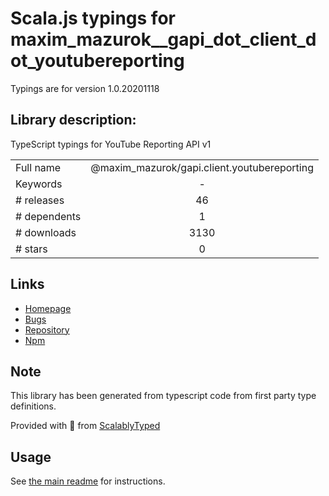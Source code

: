 
# Scala.js typings for maxim_mazurok__gapi_dot_client_dot_youtubereporting

Typings are for version 1.0.20201118

## Library description:
TypeScript typings for YouTube Reporting API v1

|                    |                 |
| ------------------ | :-------------: |
| Full name          | @maxim_mazurok/gapi.client.youtubereporting |
| Keywords           | - |
| # releases         | 46 |
| # dependents       | 1 |
| # downloads        | 3130 |
| # stars            | 0 |

## Links
- [Homepage](https://github.com/Maxim-Mazurok/google-api-typings-generator#readme)
- [Bugs](https://github.com/Maxim-Mazurok/google-api-typings-generator/issues)
- [Repository](https://github.com/Maxim-Mazurok/google-api-typings-generator)
- [Npm](https://www.npmjs.com/package/%40maxim_mazurok%2Fgapi.client.youtubereporting)
    


## Note
This library has been generated from typescript code from first party type definitions.

Provided with :purple_heart: from [ScalablyTyped](https://github.com/oyvindberg/ScalablyTyped)

## Usage
See [the main readme](../../readme.md) for instructions.


